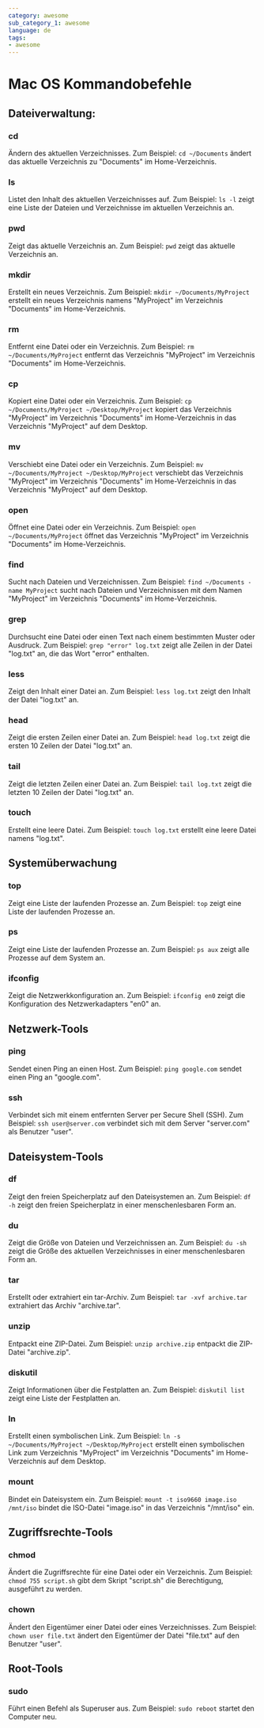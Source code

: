 ```yaml
---
category: awesome
sub_category_1: awesome
language: de
tags:
- awesome
---
```


# Mac OS Kommandobefehle

## Dateiverwaltung:

### cd

Ändern des aktuellen Verzeichnisses. Zum Beispiel: `cd ~/Documents` ändert das aktuelle Verzeichnis zu "Documents" im Home-Verzeichnis.

### ls

Listet den Inhalt des aktuellen Verzeichnisses auf. Zum Beispiel: `ls -l` zeigt eine Liste der Dateien und Verzeichnisse im aktuellen Verzeichnis an.

### pwd

Zeigt das aktuelle Verzeichnis an. Zum Beispiel: `pwd` zeigt das aktuelle Verzeichnis an.

### mkdir

Erstellt ein neues Verzeichnis. Zum Beispiel: `mkdir ~/Documents/MyProject` erstellt ein neues Verzeichnis namens "MyProject" im Verzeichnis "Documents" im Home-Verzeichnis.

### rm

Entfernt eine Datei oder ein Verzeichnis. Zum Beispiel: `rm ~/Documents/MyProject` entfernt das Verzeichnis "MyProject" im Verzeichnis "Documents" im Home-Verzeichnis.

### cp

Kopiert eine Datei oder ein Verzeichnis. Zum Beispiel: `cp ~/Documents/MyProject ~/Desktop/MyProject` kopiert das Verzeichnis "MyProject" im Verzeichnis "Documents" im Home-Verzeichnis in das Verzeichnis "MyProject" auf dem Desktop.

### mv

Verschiebt eine Datei oder ein Verzeichnis. Zum Beispiel: `mv ~/Documents/MyProject ~/Desktop/MyProject` verschiebt das Verzeichnis "MyProject" im Verzeichnis "Documents" im Home-Verzeichnis in das Verzeichnis "MyProject" auf dem Desktop.

### open

Öffnet eine Datei oder ein Verzeichnis. Zum Beispiel: `open ~/Documents/MyProject` öffnet das Verzeichnis "MyProject" im Verzeichnis "Documents" im Home-Verzeichnis.

### find

Sucht nach Dateien und Verzeichnissen. Zum Beispiel: `find ~/Documents -name MyProject` sucht nach Dateien und Verzeichnissen mit dem Namen "MyProject" im Verzeichnis "Documents" im Home-Verzeichnis.

### grep

Durchsucht eine Datei oder einen Text nach einem bestimmten Muster oder Ausdruck. Zum Beispiel: `grep "error" log.txt` zeigt alle Zeilen in der Datei "log.txt" an, die das Wort "error" enthalten.

### less

Zeigt den Inhalt einer Datei an. Zum Beispiel: `less log.txt` zeigt den Inhalt der Datei "log.txt" an.

### head

Zeigt die ersten Zeilen einer Datei an. Zum Beispiel: `head log.txt` zeigt die ersten 10 Zeilen der Datei "log.txt" an.

### tail

Zeigt die letzten Zeilen einer Datei an. Zum Beispiel: `tail log.txt` zeigt die letzten 10 Zeilen der Datei "log.txt" an.

### touch

Erstellt eine leere Datei. Zum Beispiel: `touch log.txt` erstellt eine leere Datei namens "log.txt".

## Systemüberwachung

### top

Zeigt eine Liste der laufenden Prozesse an. Zum Beispiel: `top` zeigt eine Liste der laufenden Prozesse an.

### ps

Zeigt eine Liste der laufenden Prozesse an. Zum Beispiel: `ps aux` zeigt alle Prozesse auf dem System an.

### ifconfig

Zeigt die Netzwerkkonfiguration an. Zum Beispiel: `ifconfig en0` zeigt die Konfiguration des Netzwerkadapters "en0" an.

## Netzwerk-Tools

### ping

Sendet einen Ping an einen Host. Zum Beispiel: `ping google.com` sendet einen Ping an "google.com".

### ssh

Verbindet sich mit einem entfernten Server per Secure Shell (SSH). Zum Beispiel: `ssh user@server.com` verbindet sich mit dem Server "server.com" als Benutzer "user".

## Dateisystem-Tools

### df

Zeigt den freien Speicherplatz auf den Dateisystemen an. Zum Beispiel: `df -h` zeigt den freien Speicherplatz in einer menschenlesbaren Form an.

### du

Zeigt die Größe von Dateien und Verzeichnissen an. Zum Beispiel: `du -sh` zeigt die Größe des aktuellen Verzeichnisses in einer menschenlesbaren Form an.

### tar

Erstellt oder extrahiert ein tar-Archiv. Zum Beispiel: `tar -xvf archive.tar` extrahiert das Archiv "archive.tar".

### unzip

Entpackt eine ZIP-Datei. Zum Beispiel: `unzip archive.zip` entpackt die ZIP-Datei "archive.zip".

### diskutil

Zeigt Informationen über die Festplatten an. Zum Beispiel: `diskutil list` zeigt eine Liste der Festplatten an.

### ln

Erstellt einen symbolischen Link. Zum Beispiel: `ln -s ~/Documents/MyProject ~/Desktop/MyProject` erstellt einen symbolischen Link zum Verzeichnis "MyProject" im Verzeichnis "Documents" im Home-Verzeichnis auf dem Desktop.

### mount

Bindet ein Dateisystem ein. Zum Beispiel: `mount -t iso9660 image.iso /mnt/iso` bindet die ISO-Datei "image.iso" in das Verzeichnis "/mnt/iso" ein.

## Zugriffsrechte-Tools

### chmod

Ändert die Zugriffsrechte für eine Datei oder ein Verzeichnis. Zum Beispiel: `chmod 755 script.sh` gibt dem Skript "script.sh" die Berechtigung, ausgeführt zu werden.

### chown

Ändert den Eigentümer einer Datei oder eines Verzeichnisses. Zum Beispiel: `chown user file.txt` ändert den Eigentümer der Datei "file.txt" auf den Benutzer "user".

## Root-Tools

### sudo

Führt einen Befehl als Superuser aus. Zum Beispiel: `sudo reboot` startet den Computer neu.
